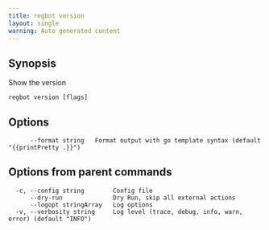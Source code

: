 ```yaml
---
title: regbot version
layout: single
warning: Auto generated content
---
```


## Synopsis

Show the version

```shell
regbot version [flags]
```

## Options

```text
      --format string   Format output with go template syntax (default "{{printPretty .}}")
```

## Options from parent commands

```text
  -c, --config string        Config file
      --dry-run              Dry Run, skip all external actions
      --logopt stringArray   Log options
  -v, --verbosity string     Log level (trace, debug, info, warn, error) (default "INFO")
```
